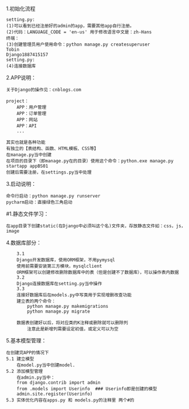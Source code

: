 1.初始化流程

    setting.py:
    (1)可以看到已经注册好的admin的app，需要其他app自行注册。
    (2)代码：LANGUAGE_CODE = 'en-us' 用于修改语言中文是：zh-Hans
    终端：
    (3)创建管理员用户使用命令：python manage.py createsuperuser
    Tobin
    Django1887415157
    setting.py:
    (4)连接数据库

2.APP说明：

    关于Django的操作见：cnblogs.com    

    project：
        APP：用户管理
        APP：订单管理
        APP：网站
        APP：API
        ...

    其实也就是各种功能
    有独立的【表结构、函数、HTML模板、CSS等】
    在manage.py当中创建
    在项目的目录下（即manage.py在的目录）使用这个命令：python.exe manage.py startapp appBS01
    创建后需要注册，在settings.py当中处理

3.启动说明：

    命令行启动：python manage.py runserver
    pycharm启动：直接绿色三角启动

#1.静态文件学习：

    在app目录下创建static(在Django中必须叫这个名)文件夹，存放静态文件如：css，js，image

4.数据库部分：

        3.1
        Django开发数据库，使用ORM框架，不用pymysql
        使用前需要安装第三方模块，mysqlclient
        ORM框架可以创建修改删除数据库中的表（但是创建不了数据库），可以操作表内数据
        3.2
        Django连接数据库在setting.py当中操作
        3.3
        连接好数据库后在models.py中写类用于实现增删改查功能
        建立表的两个命令：
            python manage.py makemigrations
            python manage.py migrate

        数据表创建好以后，将对应类的K注释或删除就可以删除列
            注意此是新增列需要设定初值，或定义可以为空

5.基本模型管理：
    
    在创建完APP的情况下
    5.1 建立模型
        在model.py当中创建model.
    5.2 添加模型管理
        在admin.py当中：
        from django.contrib import admin
        from .models import Userinfo  ### Userinfo即是创建的模型
        admin.site.register(Userinfo)
    5.3 实体优化内容在apps.py 和 models.py的注释里 两个#的